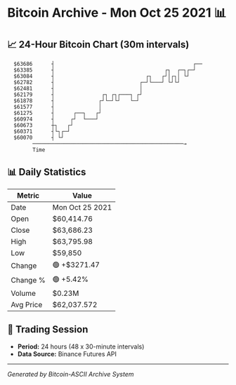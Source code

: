 # Bitcoin Archive - Mon Oct 25 2021 📊

## 📈 24-Hour Bitcoin Chart (30m intervals)

```
  $63686      ┤                                            ┌── 
  $63385      ┤                                   ┌┐  ┌─┐┌─┘   
  $63084      ┤                             ┌┐   ┌┘│┌┐│ └┘     
  $62782      ┤                           ┌─┘└───┘ └┘└┘        
  $62481      ┤                           │                    
  $62179      ┤               ┌┐ ┌┐┌───┐ ┌┘                    
  $61878      ┤              ┌┘└─┘└┘   └─┘                     
  $61577      ┤              │                                 
  $61275      ┤      ┌──┐   ┌┘                                 
  $60974      ┤     ┌┘  └───┘                                  
  $60673      ┼┐   ┌┘                                          
  $60371      ┤└┐┌─┘                                           
  $60070      ┤ └┘                                             
        ────────────────────────────────────────────────→
        Time
```

## 📊 Daily Statistics

| Metric | Value |
|--------|-------|
| Date | Mon Oct 25 2021 |
| Open | $60,414.76 |
| Close | $63,686.23 |
| High | $63,795.98 |
| Low | $59,850 |
| Change | 🟢 +$3271.47 |
| Change % | 🟢 +5.42% |
| Volume | $0.23M |
| Avg Price | $62,037.572 |

## 📅 Trading Session

- **Period:** 24 hours (48 x 30-minute intervals)
- **Data Source:** Binance Futures API

---
*Generated by Bitcoin-ASCII Archive System*

